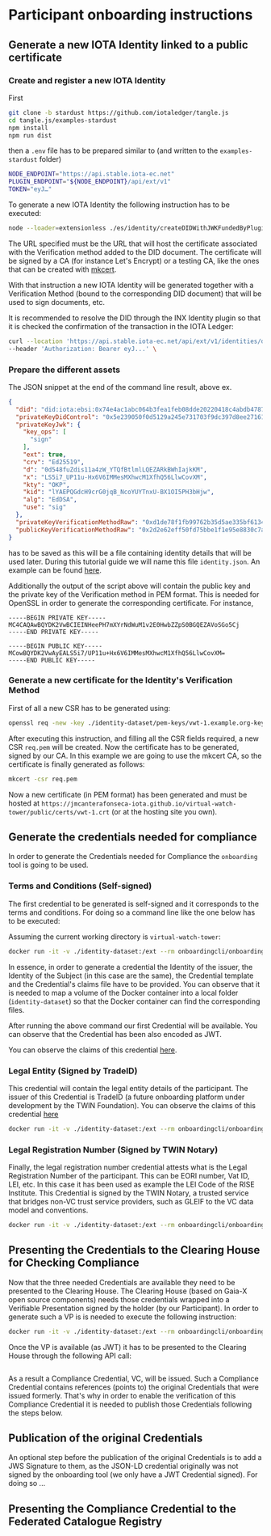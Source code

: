 # Participant onboarding instructions

## Generate a new IOTA Identity linked to a public certificate

### Create and register a new IOTA Identity

First

```sh
git clone -b stardust https://github.com/iotaledger/tangle.js
cd tangle.js/examples-stardust
npm install
npm run dist
```

then a `.env` file has to be prepared similar to (and written to the `examples-stardust` folder)

```sh
NODE_ENDPOINT="https://api.stable.iota-ec.net"
PLUGIN_ENDPOINT="${NODE_ENDPOINT}/api/ext/v1"
TOKEN="eyJ…"
```

To generate a new IOTA Identity the following instruction has to be executed:

```sh
node --loader=extensionless ./es/identity/createDIDWithJWKFundedByPluginEd25519Subtle.js "https://jmcanterafonseca-iota.github.io/virtual-watch-tower/public/certs/vwt-1.crt"
```

The URL specified must be the URL that will host the certificate associated with the Verification method added to the DID document. The certificate will be signed by a CA (for instance Let's Encrypt) or a testing CA, like the ones that can be created with [mkcert](https://github.com/FiloSottile/mkcert).

With that instruction a new IOTA Identity will be generated together with a Verification Method (bound to the corresponding DID document) that will be used to sign documents, etc. 

It is recommended to resolve the DID through the INX Identity plugin so that it is checked the confirmation of the transaction in the IOTA Ledger:

```sh
curl --location 'https://api.stable.iota-ec.net/api/ext/v1/identities/did:iota:ebsi:0x74e4ac1abc064b3fea1feb08dde20220418c4abdb478738075b869100143e408' \
--header 'Authorization: Bearer eyJ...' \
```

### Prepare the different assets

The JSON snippet at the end of the command line result, above ex. 

```json
{
  "did": "did:iota:ebsi:0x74e4ac1abc064b3fea1feb08dde20220418c4abdb478738075b869100143e408",
  "privateKeyDidControl": "0x5e239050f0d5129a245e731703f9dc397d8ee2716152a79741989fb68152b68244b32f5745c7b00a4bbf03acb73eca726e01bdf7f8ba43c31c711e32af0dfd98",
  "privateKeyJwk": {
    "key_ops": [
      "sign"
    ],
    "ext": true,
    "crv": "Ed25519",
    "d": "0d548fuZdis11a4zW_YTQfBtlmlLQEZARkBWhIajkKM",
    "x": "LS5i7_UP11u-Hx6V6IMMesMXhwcM1XfhQ56LlwCovXM",
    "kty": "OKP",
    "kid": "lYAEPQGdcH9crG0jqB_NcoYUYTnxU-BX1OI5PH3bHjw",
    "alg": "EdDSA",
    "use": "sig"
  },
  "privateKeyVerificationMethodRaw": "0xd1de78f1fb99762b35d5ae335bf61341f06d96694b4046404640568486a390a3",
  "publicKeyVerificationMethodRaw": "0x2d2e62eff50fd75bbe1f1e95e8830c7ac31787070cd577e1439e8b9700a8bd73"
}
```

has to be saved as this will be a file containing identity details that will be used later. During this tutorial guide we will name this file `identity.json`. An example can be found [here](./identities/vwt-1.json).

Additionally the output of the script above will contain the public key and the private key of the Verification method in PEM format. This is needed for OpenSSL in order to generate the corresponding certificate. For instance,

```text
-----BEGIN PRIVATE KEY-----
MC4CAQAwBQYDK2VwBCIEINHeePH7mXYrNdWuM1v2E0HwbZZpS0BGQEZAVoSGo5Cj
-----END PRIVATE KEY-----
```

```text
-----BEGIN PUBLIC KEY-----
MCowBQYDK2VwAyEALS5i7/UP11u+Hx6V6IMMesMXhwcM1XfhQ56LlwCovXM=
-----END PUBLIC KEY-----
```

### Generate a new certificate for the Identity's Verification Method

First of all a new CSR has to be generated using:

```sh
openssl req -new -key ./identity-dataset/pem-keys/vwt-1.example.org-key.pem -out req.pem
```

After executing this instruction, and filling all the CSR fields required, a new CSR `req.pem` will be created. Now the certificate has to be generated, signed by our CA. In this example we are going to use the mkcert CA, so the certificate is finally generated as follows:

```sh
mkcert -csr req.pem
```

Now a new certificate (in PEM format) has been generated and must be hosted at `https://jmcanterafonseca-iota.github.io/virtual-watch-tower/public/certs/vwt-1.crt` (or at the hosting site you own).

## Generate the credentials needed for compliance

In order to generate the Credentials needed for Compliance the `onboarding` tool is going to be used.

### Terms and Conditions (Self-signed)

The first credential to be generated is self-signed and it corresponds to the terms and conditions. For doing so a command line like the one below has to be executed:

Assuming the current working directory is `virtual-watch-tower`: 

```sh 
docker run -it -v ./identity-dataset:/ext --rm onboardingcli/onboardingcli vc create --claims-file /ext/claims/vwt-1-terms-conditions.json --template-file /ext/templates/template.json --subject-did-file /ext/identities/participants/vwt-1.json --trusted-issuer-file /ext/identities/participants/vwt-1.json --vc-version 2 --issuers-dir /ext/identities --templates-dir /ext/templates --vc-dir /ext/credentials
```

In essence, in order to generate a credential the Identity of the issuer, the Identity of the Subject (in this case are the same), the Credential template and the Credential's claims file have to be provided. You can observe that it is needed to map a volume of the Docker container into a local folder (`identity-dataset`) so that the Docker container can find the corresponding files.

After running the above command our first Credential will be available. You can observe that the Credential has been also encoded as JWT.

You can observe the claims of this credential [here](./identity-dataset/claims/vwt-1-terms-conditions.json).

### Legal Entity (Signed by TradeID)

This credential will contain the legal entity details of the participant. The issuer of this Credential is TradeID (a future onboarding platform under development by the TWIN Foundation). You can observe the claims of this credential [here](./identity-dataset/claims/vwt-1-legal-participant.json)

```sh 
docker run -it -v ./identity-dataset:/ext --rm onboardingcli/onboardingcli vc create --claims-file /ext/claims/vwt-1-legal-participant.json --template-file /ext/templates/template.json --subject-did-file /ext/identities/participants/vwt-1.json --trusted-issuer-file /ext/identities/tradeid.json --vc-version 2 --issuers-dir /ext/identities --templates-dir /ext/templates --vc-dir /ext/credentials
```

### Legal Registration Number (Signed by TWIN Notary)

Finally, the legal registration number credential attests what is the Legal Registration Number of the participant. This can be EORI number, Vat ID, LEI, etc. In this case it has been used as example the LEI Code of the RISE Institute. This Credential is signed by the TWIN Notary, a trusted service that bridges non-VC trust service providers, such as GLEIF to the VC data model and conventions. 

```sh
docker run -it -v ./identity-dataset:/ext --rm onboardingcli/onboardingcli vc create --claims-file /ext/claims/vwt-1-legal-registration-number.json --template-file /ext/templates/template.json --subject-did-file /ext/identities/participants/vwt-1.json --trusted-issuer-file /ext/identities/twin-notary.json --vc-version 2 --issuers-dir /ext/identities --templates-dir /ext/templates --vc-dir /ext/credentials
```

## Presenting the Credentials to the Clearing House for Checking Compliance

Now that the three needed Credentials are available they need to be presented to the Clearing House. The Clearing House (based on Gaia-X open source components) needs those credentials wrapped into a Verifiable Presentation signed by the holder (by our Participant). In order to generate such a VP is is needed to execute the following instruction:

```sh
docker run -it -v ./identity-dataset:/ext --rm onboardingcli/onboardingcli vp create --holder-identity-file /ext/identities/participants/vwt-1.json --vc-version 2 --vc-file /ext/credentials/vwt-1/vwt-1-legal-participant-credential.json --vc-file /ext/credentials/vwt-1/vwt-1-legal-registration-number-credential.json --vc-file /ext/credentials/vwt-1/vwt-1-terms-conditions-credential.json
```

Once the VP is available (as JWT) it has to be presented to the Clearing House through the following API call:

```sh

```

As a result a Compliance Credential, VC, will be issued. Such a Compliance Credential contains references (points to) the original Credentials that were issued formerly. That's why in order to enable the verification of this Compliance Credential it is needed to publish those Credentials following the steps below.

## Publication of the original Credentials

An optional step before the publication of the original Credentials is to add a JWS Signature to them, as the JSON-LD credential originally was not signed by the onboarding tool (we only have a JWT Credential signed). For doing so ... 

## Presenting the Compliance Credential to the Federated Catalogue Registry

